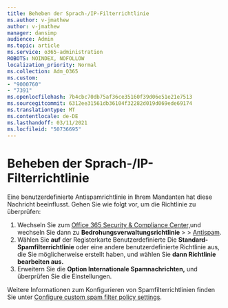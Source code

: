 ```yaml
---
title: Beheben der Sprach-/IP-Filterrichtlinie
ms.author: v-jmathew
author: v-jmathew
manager: dansimp
audience: Admin
ms.topic: article
ms.service: o365-administration
ROBOTS: NOINDEX, NOFOLLOW
localization_priority: Normal
ms.collection: Adm_O365
ms.custom:
- "9000760"
- "7391"
ms.openlocfilehash: 7b4cbc70db75af36ce35160f39d06e51e21e7513
ms.sourcegitcommit: 6312ee31561db36104f32282d019d069ede69174
ms.translationtype: MT
ms.contentlocale: de-DE
ms.lasthandoff: 03/11/2021
ms.locfileid: "50736695"
---
```

# <a name="fix-languageip-filter-policy"></a>Beheben der Sprach-/IP-Filterrichtlinie

Eine benutzerdefinierte Antispamrichtlinie in Ihrem Mandanten hat diese Nachricht beeinflusst. Gehen Sie wie folgt vor, um die Richtlinie zu überprüfen:

1. Wechseln Sie zum [Office 365 Security & Compliance Center,](https://go.microsoft.com/fwlink/p/?linkid=2077143)und wechseln Sie dann zu **Bedrohungsverwaltungsrichtlinie**  >    >  [Antispam](https://go.microsoft.com/fwlink/?linkid=2101518).
2. Wählen Sie **auf** der Registerkarte Benutzerdefinierte Die **Standard-Spamfilterrichtlinie** oder eine andere benutzerdefinierte Richtlinie aus, die Sie möglicherweise erstellt haben, und wählen Sie **dann Richtlinie bearbeiten aus.**
3. Erweitern Sie die **Option Internationale Spamnachrichten,** und überprüfen Sie die Einstellungen.

Weitere Informationen zum Konfigurieren von Spamfilterrichtlinien finden Sie unter [Configure custom spam filter policy settings](https://go.microsoft.com/fwlink/?linkid=2101054).

